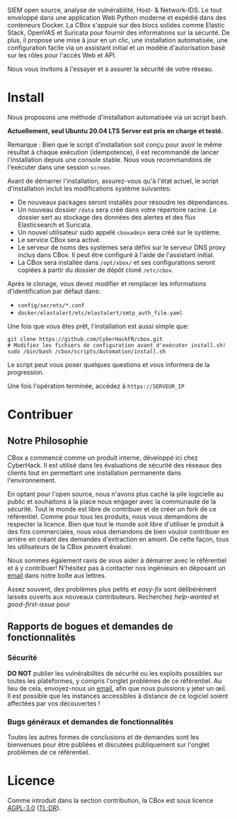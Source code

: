 ![]()

SIEM open source, analyse de vulnérabilité, Host- & Network-IDS. Le tout enveloppé dans une application Web Python moderne et expédié dans des conteneurs Docker.
La CBox s'appuie sur des blocs solides comme Elastic Stack, OpenVAS et Suricata pour fournir des informations sur la sécurité. De plus, il propose une mise à jour en un clic, une installation automatisée, une configuration facile via un assistant initial et un modèle d'autorisation basé sur les rôles pour l'accès Web et API. 

Nous vous invitons à l'essayer et à assurer la sécurité de votre réseau.


# Install
Nous proposons une méthode d'installation automatisée via un script bash.

**Actuellement, seul Ubuntu 20.04 LTS Server est pris en charge et testé.** 

Remarque : Bien que le script d'installation soit conçu pour avoir le même résultat à chaque exécution (idempotence), il est recommandé de lancer l'installation depuis une console stable. Nous vous recommandons de l'exécuter dans une session `screen`.

Avant de démarrer l'installation, assurez-vous qu'à l'état actuel, le script d'installation inclut les modifications système suivantes:

* De nouveaux packages seront installés pour résoudre les dépendances.
* Un nouveau dossier `/data` sera créé dans votre répertoire racine. Le dossier sert au stockage des données des alertes et des flux Elasticsearch et Suricata.
* Un nouvel utilisateur sudo appelé `cboxadmin` sera créé sur le système.
* Le service CBox sera activé.
* Le serveur de noms des systèmes sera défini sur le serveur DNS proxy inclus dans CBox. Il peut être configuré à l'aide de l'assistant initial.
* La CBox sera installée dans `/opt/xbox/` et ses configurations seront copiées à partir du dossier de dépôt cloné `/etc/cbox`.

Après le clonage, vous devez modifier et remplacer les informations d'identification par défaut dans:
* `config/secrets/*.conf`
* `docker/elastalert/etc/elastalert/smtp_auth_file.yaml`

Une fois que vous êtes prêt, l'installation est aussi simple que: 
```
git clone https://github.com/CyberHackFR/cbox.git
# Modifiez les fichiers de configuration avant d'exécuter install.sh!
sudo /bin/bash /cbox/scripts/Automation/install.sh
```

Le script peut vous poser quelques questions et vous informera de la progression.

Une fois l'opération terminée, accédez à `https://SERVEUR_IP`

# Contribuer
## Notre Philosophie

CBox a commencé comme un produit interne, développé ici chez CyberHack.
Il est utilisé dans les évaluations de sécurité des réseaux des clients tout en permettant une installation permanente dans l'environnement.  

En optant pour l'open source, nous n'avons plus caché la pile logicielle au public et souhaitons à la place nous engager avec la communauté de la sécurité. Tout le monde est libre de contribuer et de créer un fork de ce référentiel. Comme pour tous les produits, nous vous demandons de respecter la licence. Bien que tout le monde soit libre d'utiliser le produit à des fins commerciales, nous vous demandons de bien vouloir contribuer en arrière en créant des demandes d'extraction en amont. De cette façon, tous les utilisateurs de la CBox peuvent évaluer.

Nous sommes également ravis de vous aider à démarrer avec le référentiel et à y contribuer!
N'hésitez pas à contacter nos ingénieurs en déposant un [email](mailto:box@cyberhack.fr) dans notre boîte aux lettres.

Assez souvent, des problèmes plus petits et *easy-fix* sont délibérément laissés ouverts aux nouveaux contributeurs. Recherchez *help-wanted* et *good-first-issue* pour

## Rapports de bogues et demandes de fonctionnalités
### Sécurité
**DO NOT** publier les vulnérabilités de sécurité ou les exploits possibles sur toutes les plateformes, y compris l'onglet problèmes de ce référentiel. Au lieu de cela, envoyez-nous un [email](mailto:box@cyberhack.fr), afin que nous puissions y jeter un œil.
Il est possible que les instances accessibles à distance de ce logiciel soient affectées par vos découvertes !

### Bugs généraux et demandes de fonctionnalités
Toutes les autres formes de conclusions et de demandes sont les bienvenues pour être publiées et discutées publiquement sur l'onglet problèmes de ce référentiel.

# Licence
Comme introduit dans la section contribution, la CBox est sous licence [AGPL-3.0](LICENSE) ([TL;DR](https://tldrlegal.com/license/gnu-affero-general-public-license-v3-(agpl-3.0))).